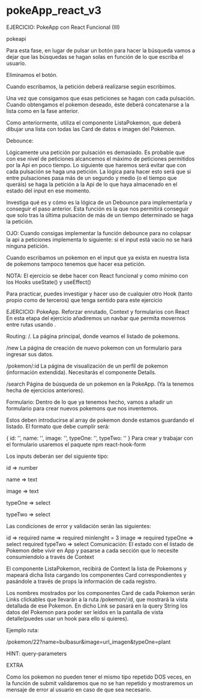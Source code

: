 # pokeApp_react_v3

EJERCICIO: PokeApp con React Funcional (III)

pokeapi

Para esta fase, en lugar de pulsar un botón para hacer la búsqueda vamos a dejar que las búsquedas se hagan solas en función de lo que escriba el usuario.

Eliminamos el botón.

Cuando escribamos, la petición deberá realizarse según escribimos.

Una vez que consigamos que esas peticiones se hagan con cada pulsación. Cuando obtengamos el pokemon deseado, éste deberá concatenarse a la lista como en la fase anterior.

Como anteriormente, utiliza el componente ListaPokemon, que deberá dibujar una lista con todas las Card de datos e imagen del Pokemon.

Debounce:

Lógicamente una petición por pulsación es demasiado. Es probable que con ese nivel de peticiones alcancemos el máximo de peticiones permitidos por la Api en poco tiempo. Lo siguiente que haremos será evitar que con cada pulsación se haga una petición. La lógica para hacer esto será que si entre pulsaciones pasa más de un segundo y medio (o el tiempo que queráis) se haga la petición a la Api de lo que haya almacenado en el estado del input en ese momento.

Investiga qué es y cómo es la lógica de un Debounce para implementarla y conseguir el paso anterior. Esta función es la que nos permitirá conseguir que solo tras la última pulsación de más de un tiempo determinado se haga la petición.

OJO: Cuando consigas implementar la función debounce para no colapsar la api a peticiones implementa lo siguiente: si el input está vacío no se hará ninguna petición.

Cuando escribamos un pokemon en el input que ya exista en nuestra lista de pokemons tampoco tenemos que hacer esa petición.

NOTA: El ejercicio se debe hacer con React funcional y como mínimo con los Hooks useState() y useEffect()

Para practicar, puedes investigar y hacer uso de cualquier otro Hook (tanto propio como de terceros) que tenga sentido para este ejercicio

EJERCICIO: PokeApp. Reforzar enrutado, Context y formularios con React
En esta etapa del ejercicio añadiremos un navbar que permita movernos entre rutas usando <Link />.

Routing:
/. La página principal, donde veamos el listado de pokemons.

/new La página de creación de nuevo pokemon con un formulario para ingresar sus datos.

/pokemon/:id La página de visualización de un perfil de pokemon (información extendida). Necesitarás el componente Details.

/search Página de búsqueda de un pokemon en la PokeApp. (Ya la tenemos hecha de ejercicios anteriores).

Formulario:
Dentro de lo que ya tenemos hecho, vamos a añadir un formulario para crear nuevos pokemons que nos inventemos.

Estos deben introducirse al array de pokemon donde estamos guardando el listado. El formato que debe cumplir será:

{
  id: '',
  name: '',
  image: '',
  typeOne: '',
  typeTwo: ''
}
Para crear y trabajar con el formulario usaremos el paquete npm react-hook-form

Los inputs deberán ser del siguiente tipo:

id => number

name => text

image => text

typeOne => select

typeTwo => select

Las condiciones de error y validación serán las siguientes:

id => required
name => required minlenght = 3
image => required
typeOne => select required
typeTwo => select
Comunicación:
El estado con el listado de Pokemon debe vivir en App y pasarse a cada sección que lo necesite consumiendolo a través de Context

El componente ListaPokemon, recibirá de Context la lista de Pokemons y mapeará dicha lista cargando los componentes Card correspondientes y pasándole a través de props la información de cada registro.

Los nombres mostrados por los componentes Card de cada Pokemon serán Links clickables que llevarán a la ruta /pokemon/:id, que mostrará la vista detallada de ese Pokemon. En dicho Link se pasará en la query String los datos del Pokemon para poder ser leídos en la pantalla de vista detalle(puedes usar un hook para ello si quieres).

Ejemplo ruta:

/pokemon/22?name=bulbasur&image=url_imagen&typeOne=plant

HINT: query-parameters

EXTRA

Como los pokemon no pueden tener el mismo tipo repetido DOS veces, en la función de submit validaremos que no se han repetido y mostraremos un mensaje de error al usuario en caso de que sea necesario.

